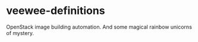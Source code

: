 # veewee-definitions

OpenStack image building automation. And some magical rainbow unicorns of mystery.
